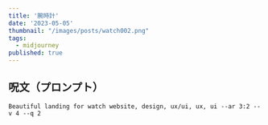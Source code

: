 ```yaml
---
title: '腕時計'
date: '2023-05-05'
thumbnail: "/images/posts/watch002.png"
tags:
  - midjourney
published: true
---
```


## 呪文（プロンプト）
```
Beautiful landing for watch website, design, ux/ui, ux, ui --ar 3:2 --v 4 --q 2
```